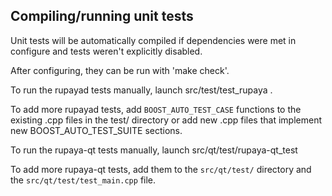 Compiling/running unit tests
------------------------------------

Unit tests will be automatically compiled if dependencies were met in configure
and tests weren't explicitly disabled.

After configuring, they can be run with 'make check'.

To run the rupayad tests manually, launch src/test/test_rupaya .

To add more rupayad tests, add `BOOST_AUTO_TEST_CASE` functions to the existing
.cpp files in the test/ directory or add new .cpp files that
implement new BOOST_AUTO_TEST_SUITE sections.

To run the rupaya-qt tests manually, launch src/qt/test/rupaya-qt_test

To add more rupaya-qt tests, add them to the `src/qt/test/` directory and
the `src/qt/test/test_main.cpp` file.
